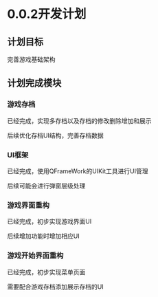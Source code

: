 ﻿# 0.0.2开发计划

## 计划目标

完善游戏基础架构

## 计划完成模块

### 游戏存档

已经完成，实现多存档以及存档的修改删除增加和展示

后续优化存档UI结构，完善存档数据

### UI框架

已经完成，使用QFrameWork的UIKit工具进行UI管理

后续可能会进行弹窗层级处理

### 游戏界面重构

已经完成，初步实现游戏界面UI

后续增加功能时增加相应UI

### 游戏开始界面重构

已经完成，初步实现菜单页面

需要配合游戏存档添加展示存档的UI
